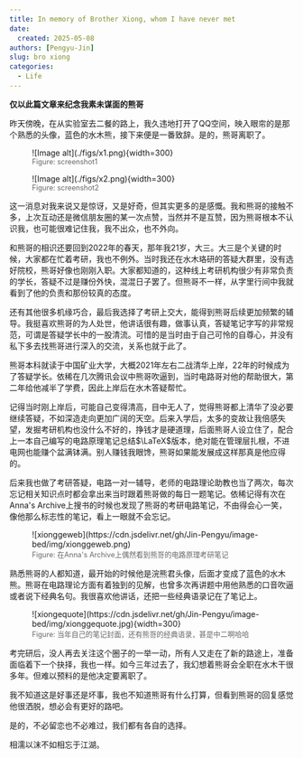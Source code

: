 ```yaml
---
title: In memory of Brother Xiong, whom I have never met
date: 
  created: 2025-05-08
authors: [Pengyu-Jin]
slug: bro xiong
categories:
  - Life
---
```


**仅以此篇文章来纪念我素未谋面的熊哥**

<!-- more -->

昨天傍晚，在从实验室去二餐的路上，我久违地打开了QQ空间，映入眼帘的是那个熟悉的头像，蓝色的水木熊，接下来便是一番致辞。是的，熊哥离职了。

<div class="grid" markdown>
<figure markdown>
  ![Image alt](./figs/x1.png){width=300}
  <figcaption style="font-size: 0.9em; color: #666;">Figure: screenshot1</figcaption>
</figure>

<figure markdown>
  ![Image alt](./figs/x2.png){width=300}
  <figcaption style="font-size: 0.9em; color: #666;">Figure: screenshot2</figcaption>
</figure>
</div>


这一消息对我来说又是惊讶，又是好奇，但其实更多的是感慨。我和熊哥的接触不多，上次互动还是微信朋友圈的某一次点赞，当然并不是互赞，因为熊哥根本不认识我，也可能很难记住我，我不出众，也不外向。

和熊哥的相识还要回到2022年的春天，那年我21岁，大三。大三是个关键的时候，大家都在忙着考研，我也不例外。当时我还在水木珞研的答疑大群里，没有选好院校，熊哥好像也刚刚入职。大家都知道的，这种线上考研机构很少有非常负责的学长，答疑不过是赚份外快，混混日子罢了。但熊哥不一样，从字里行间中我就看到了他的负责和那份较真的态度。

还有其他很多机缘巧合，最后我选择了考研上交大，能得到熊哥后续更加频繁的辅导。我挺喜欢熊哥的为人处世，他讲话很有趣，做事认真，答疑笔记字写的非常规范，可谓是答疑学长中的一股清流。可惜的是当时由于自己可怜的自尊心，并没有私下多去找熊哥进行深入的交流，关系也就于此了。

熊哥本科就读于中国矿业大学，大概2021年左右二战清华上岸，22年的时候成为了答疑学长。依稀在几次腾讯会议中熊哥吹逼到，当时电路哥对他的帮助很大，第二年给他减半了学费，因此上岸后在水木答疑帮忙。

记得当时刚上岸后，可能自己变得清高，目中无人了，觉得熊哥都上清华了没必要继续答疑，不如深造走向更加广阔的天空。后来入学后，太多的变故让我倍感失望，发掘考研机构也没什么不好的，挣钱才是硬道理，后面熊哥人设立住了，配合上一本自己编写的电路原理笔记总结$\LaTeX$版本，绝对能在管理层扎根，不进电网也能赚个盆满钵满。别人赚钱我眼馋，熊哥如果能发展成这样那真是他应得的。

后来我也做了考研答疑，电路一对一辅导，老师的电路理论助教也当了两次，每次忘记相关知识点时都会拿出来当时跟着熊哥做的每日一题笔记。依稀记得有次在Anna's Archive上搜书的时候也发现了熊哥的考研电路笔记，不由得会心一笑，像他那么标志性的笔记，看上一眼就不会忘记。
<figure markdown>
  ![xionggeweb](https://cdn.jsdelivr.net/gh/Jin-Pengyu/image-bed/img/xionggeweb.png)
  <figcaption style="font-size: 0.9em; color: #666;">Figure: 在Anna's Archive上偶然看到熊哥的电路原理考研笔记</figcaption>
</figure>

熟悉熊哥的人都知道，最开始的时候他是浣熊君头像，后面才变成了蓝色的水木熊。熊哥在电路理论方面有着独到的见解，也曾多次再讲题中用他熟悉的口音吹逼或者说下经典名句。我很喜欢他讲话，还把一些经典语录记在了笔记上。

<figure markdown>
  ![xiongequote](https://cdn.jsdelivr.net/gh/Jin-Pengyu/image-bed/img/xionggequote.jpg){width=300}
  <figcaption style="font-size: 0.9em; color: #666;">Figure: 当年自己的笔记封面，还有熊哥的经典语录，甚是中二啊哈哈</figcaption>
</figure>

考完研后，没人再去关注这个圈子的一举一动，所有人又走在了新的路途上，准备面临着下一个抉择，我也一样。如今三年过去了，我幻想着熊哥会全职在水木干很多年。但难以预料的是他决定要离职了。

我不知道这是好事还是坏事，我也不知道熊哥有什么打算，但看到熊哥的回复感觉他很洒脱，想必会有更好的路吧。

是的，不必留恋也不必难过，我们都有各自的选择。

相濡以沫不如相忘于江湖。




